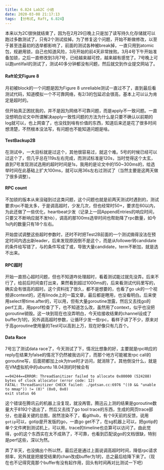 ```yaml
---
title: 6.824 Lab2C 小结
date: 2020-03-08 21:17:13
tags:  [分布式, Raft, 6.824]
---
```


本来以为2C很快就结束了，因为在2月29日晚上只是加了读写持久化存储就可以跑过多数测试了，只有2个测试挂掉。为了修复这个问题，开始不断做修改，以至于甚至连最初的选举都影响了，前面的测试各种被break掉，一直只用到atomic包，规避用锁，自己也知道风险，3月开始的前4天非常挫败。3月4号下午开始准备加锁，之后一直修改到3月7号，已经越来越可控，越来越有感觉了。7号晚上可以跑untilfail的测试了，测试40多分钟都没有问题，然后就交到作业提交网站了。

#### Raft论文Figure 8

月初被block的一个问题是因为Figure 8 unreliable测试一直过不了，直到最后看测试代码，知道模拟一个不可靠网络，有2/3的包延迟会很高，基本上可以认为肯定是超时的。

但开始真正困扰我的，并不是因为网络不可靠问题，而是apply不一致问题。一直没想明白论文中所谓解决apply一致性问题的方法为什么是只要不确认以前期的log就可以，也上网查了，也没找到啥有价值的东西，知道后来还是花了很多时间想清楚，不然根本没法写，有问题也不能知道问题是啥。

#### TestBackup2B

在测试中，一大目标就是过这个，其他很容易过，就这个难。5号的时候已经可以过这个了，但几乎总在119s左右完成，而测试标准是120s，当时觉得这个太玄，直到7号发现测试选用的超时时间是1s，我用的是论文中的150~300ms的，给选举时间在此基础上扩大100ms，就可以用36s左右过测试了（当然主要是这两天做了很多调整）。

#### RPC count

不加锁的版本从来没碰到过这类问题，这个问题也就是前两天测试时遇到的，测试要求rpc不能太多，于是调高超时，少发几次，但也经常时50+，要求在60以内，为此还做了一些优化，heartbeat少发（记录上一回AppendEntries的响应时间，只要又不断响应就不发hb），调高的那100ms选举时间也帮助降了rpc数量，如今1s内的数量只有18个左右。

开始尝试调整这些超时参数时，还时不时把Test2B前面的一个测试搞得没法在预定时间内选出新leader，后来发现原因倒不是这个，而是从follower转candidate的条件给写错了，与的条件写成了或，导致大量candidate，term不断加，就是选不出来。


#### RPC超时

开始一直担心超时问题，但也不知道咋处理超时，看着测试能过就先没弄。后来不行了，给前后时间查打出来，果然看到超过1000ms的，后来看测试代码里写的，确实会有很高的超时。这个资料找了很久，都不是想要的，也看了go uk的一个视频讲context的，还有linode上的一篇文章，最后都是瞎用，也没看明白。后来使用select带time.after的，可以用，但有大量goroutine泄露，然后又去找go的perf工具，用pprof检查了下，也不知道怎么改，虽然用了context，似乎也没把goroutine销毁。这一块到现在也没弄明白，今天给接收结果的channel设成了buffer为1的，另外调高超时参数，让循环少发一些rpc，看样子讲了不少，原来对于高goroutine使用量的Test可以高到上万，现在好像只有几百个。

#### Data Race

7号忘了测试data race了，今天测试了下，情况比想象的好，主要就是rpc响应的reply在结果为false的情况下仍然被我访问了，而那个地方可能被发rpc call的goroutine写，后面把都加上ok为true时才访问，就消除了。其他倒没什么，就是在VM虚拟机中的ubuntu 18.04测的时候会有

```
==94244==ERROR: ThreadSanitizer failed to allocate 0x80000 (524288) bytes of clock allocator (error code: 12)
FATAL: ThreadSanitizer CHECK failed: ./gotsan.cc:6976 "((0 && "unable to mmap")) != (0)" (0x0, 0x0)
exit status 66
```

这个错误在腾讯云的机器上没复现，就没再管。腾迅云上测的结果是goroutine数量大于8192个退出了，然后又去找了go tool trace的东西，生成的网页trace部分，也是最关键的总图，居然渲染不了，看github，有个9天前的反馈，说用`gotip`可以，gotip是开发版的go，一直go get不了，在sg机器上可以，把gotip的单个文件拷到测试机上，可以用，trace的timeline也总算可以访问了。由此觉得，go的这个东西实在太不成熟了，不可靠，也看到匹配说go的文档很缺，特别是perf这些，深以为然。

弄了半天，也没搞出个所以然，最后还是通过上面说调高超时时间，降低rpc请求频率，另外就是把接受结果的chan改成buffer为1的，总之最后给降下来了。（现在也不记得究竟那个buffer有没有起作用，回头有时间再对比测试一下吧）

